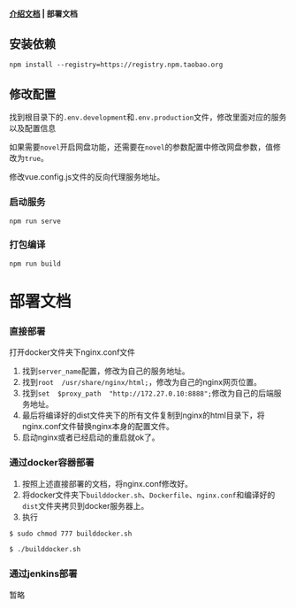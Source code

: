 #### [介绍文档](../README.md) | 部署文档

## 安装依赖
```
npm install --registry=https://registry.npm.taobao.org
```

## 修改配置
找到根目录下的`.env.development`和`.env.production`文件，修改里面对应的服务以及配置信息

如果需要`novel`开启网盘功能，还需要在`novel`的参数配置中修改网盘参数，值修改为`true`。

修改vue.config.js文件的反向代理服务地址。

### 启动服务
```
npm run serve
```

### 打包编译
```
npm run build
```

# 部署文档

### 直接部署
打开docker文件夹下nginx.conf文件

1. 找到`server_name`配置，修改为自己的服务地址。
2. 找到`root  /usr/share/nginx/html;`，修改为自己的nginx网页位置。
3. 找到`set  $proxy_path  "http://172.27.0.10:8888";`修改为自己的后端服务地址。
4. 最后将编译好的dist文件夹下的所有文件复制到nginx的html目录下，将nginx.conf文件替换nginx本身的配置文件。
5. 启动nginx或者已经启动的重启就ok了。

### 通过docker容器部署
1. 按照上述直接部署的文档，将nginx.conf修改好。
2. 将docker文件夹下`builddocker.sh`、`Dockerfile`、`nginx.conf`和编译好的`dist`文件夹拷贝到docker服务器上。
3. 执行

```bash
$ sudo chmod 777 builddocker.sh

$ ./builddocker.sh
```

### 通过jenkins部署

暂略












